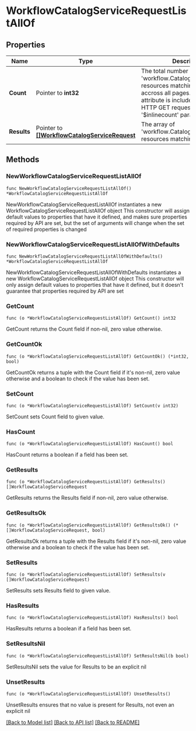 # WorkflowCatalogServiceRequestListAllOf

## Properties

Name | Type | Description | Notes
------------ | ------------- | ------------- | -------------
**Count** | Pointer to **int32** | The total number of &#39;workflow.CatalogServiceRequest&#39; resources matching the request, accross all pages. The &#39;Count&#39; attribute is included when the HTTP GET request includes the &#39;$inlinecount&#39; parameter. | [optional] 
**Results** | Pointer to [**[]WorkflowCatalogServiceRequest**](WorkflowCatalogServiceRequest.md) | The array of &#39;workflow.CatalogServiceRequest&#39; resources matching the request. | [optional] 

## Methods

### NewWorkflowCatalogServiceRequestListAllOf

`func NewWorkflowCatalogServiceRequestListAllOf() *WorkflowCatalogServiceRequestListAllOf`

NewWorkflowCatalogServiceRequestListAllOf instantiates a new WorkflowCatalogServiceRequestListAllOf object
This constructor will assign default values to properties that have it defined,
and makes sure properties required by API are set, but the set of arguments
will change when the set of required properties is changed

### NewWorkflowCatalogServiceRequestListAllOfWithDefaults

`func NewWorkflowCatalogServiceRequestListAllOfWithDefaults() *WorkflowCatalogServiceRequestListAllOf`

NewWorkflowCatalogServiceRequestListAllOfWithDefaults instantiates a new WorkflowCatalogServiceRequestListAllOf object
This constructor will only assign default values to properties that have it defined,
but it doesn't guarantee that properties required by API are set

### GetCount

`func (o *WorkflowCatalogServiceRequestListAllOf) GetCount() int32`

GetCount returns the Count field if non-nil, zero value otherwise.

### GetCountOk

`func (o *WorkflowCatalogServiceRequestListAllOf) GetCountOk() (*int32, bool)`

GetCountOk returns a tuple with the Count field if it's non-nil, zero value otherwise
and a boolean to check if the value has been set.

### SetCount

`func (o *WorkflowCatalogServiceRequestListAllOf) SetCount(v int32)`

SetCount sets Count field to given value.

### HasCount

`func (o *WorkflowCatalogServiceRequestListAllOf) HasCount() bool`

HasCount returns a boolean if a field has been set.

### GetResults

`func (o *WorkflowCatalogServiceRequestListAllOf) GetResults() []WorkflowCatalogServiceRequest`

GetResults returns the Results field if non-nil, zero value otherwise.

### GetResultsOk

`func (o *WorkflowCatalogServiceRequestListAllOf) GetResultsOk() (*[]WorkflowCatalogServiceRequest, bool)`

GetResultsOk returns a tuple with the Results field if it's non-nil, zero value otherwise
and a boolean to check if the value has been set.

### SetResults

`func (o *WorkflowCatalogServiceRequestListAllOf) SetResults(v []WorkflowCatalogServiceRequest)`

SetResults sets Results field to given value.

### HasResults

`func (o *WorkflowCatalogServiceRequestListAllOf) HasResults() bool`

HasResults returns a boolean if a field has been set.

### SetResultsNil

`func (o *WorkflowCatalogServiceRequestListAllOf) SetResultsNil(b bool)`

 SetResultsNil sets the value for Results to be an explicit nil

### UnsetResults
`func (o *WorkflowCatalogServiceRequestListAllOf) UnsetResults()`

UnsetResults ensures that no value is present for Results, not even an explicit nil

[[Back to Model list]](../README.md#documentation-for-models) [[Back to API list]](../README.md#documentation-for-api-endpoints) [[Back to README]](../README.md)


